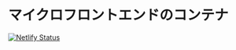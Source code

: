 # マイクロフロントエンドのコンテナ

[![Netlify Status](https://api.netlify.com/api/v1/badges/0f721ac1-a45c-4a35-980e-85a08ccd2d11/deploy-status)](https://app.netlify.com/sites/wintyo-microfrontends-container/deploys)
